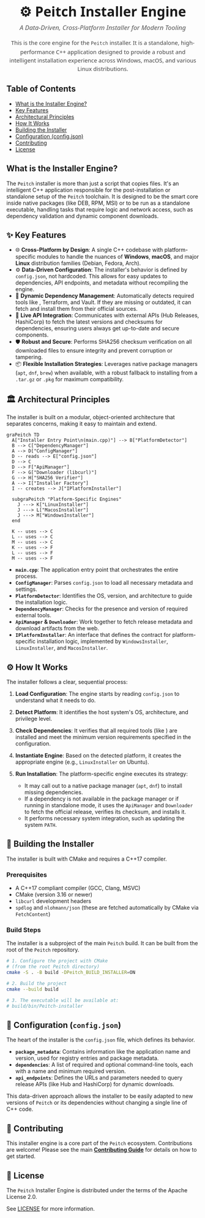 <div align="center" style="font-family:Segoe UI, Roboto, sans-serif;">
  <a href="https://hub.com/phkaiser13/peitch"></a>

  <h1 style="font-size:2.5em; margin-bottom:0.2em;">⚙️ Peitch  Installer Engine</h1>
  <p style="font-size:1.2em; color:#555; margin-top:0;">
    <em>A Data-Driven, Cross-Platform Installer for Modern Tooling</em>
  </p>

  <p style="max-width:700px; font-size:1.05em; line-height:1.5em; color:#444;">
    This is the core engine for the <code>Peitch</code> installer. It is a standalone, high-performance C++ application designed to provide a robust and intelligent installation experience across Windows, macOS, and various Linux distributions.
  </p>


</div>

## Table of Contents

* [What is the Installer Engine?](#what-is-the-installer-engine)
* [Key Features](#key-features)
* [Architectural Principles](#architectural-principles)
* [How It Works](#how-it-works)
* [Building the Installer](#building-the-installer)
* [Configuration (config.json)](#configuration-configjson)
* [Contributing](#contributing)
* [License](#license)

## What is the Installer Engine?

The `Peitch` installer is more than just a script that copies files. It's an intelligent C++ application responsible for the post-installation or standalone setup of the `Peitch` toolchain. It is designed to be the smart core inside native packages (like DEB, RPM, MSI) or to be run as a standalone executable, handling tasks that require logic and network access, such as dependency validation and dynamic component downloads.

## ✨ Key Features

* 🌐 **Cross-Platform by Design**: A single C++ codebase with platform-specific modules to handle the nuances of **Windows**, **macOS**, and major **Linux** distribution families (Debian, Fedora, Arch).
* ⚙️ **Data-Driven Configuration**: The installer's behavior is defined by `config.json`, not hardcoded. This allows for easy updates to dependencies, API endpoints, and metadata without recompiling the engine.
* 🚀 **Dynamic Dependency Management**: Automatically detects required tools like , Terraform, and Vault. If they are missing or outdated, it can fetch and install them from their official sources.
* 📡 **Live API Integration**: Communicates with external APIs (Hub Releases, HashiCorp) to fetch the latest versions and checksums for dependencies, ensuring users always get up-to-date and secure components.
* 🛡️ **Robust and Secure**: Performs SHA256 checksum verification on all downloaded files to ensure integrity and prevent corruption or tampering.
* 📦 **Flexible Installation Strategies**: Leverages native package managers (`apt`, `dnf`, `brew`) when available, with a robust fallback to installing from a `.tar.gz` or `.pkg` for maximum compatibility.

## 🏛️ Architectural Principles

The installer is built on a modular, object-oriented architecture that separates concerns, making it easy to maintain and extend.

```mermaid
graPeitch TD
  A["Installer Entry Point\n(main.cpp)"] --> B["PlatformDetector"]
  B --> C["DependencyManager"]
  A --> D["ConfigManager"]
  D -- reads --> E["config.json"]
  D --> C
  D --> F["ApiManager"]
  F --> G["Downloader (libcurl)"]
  G --> H["SHA256 Verifier"]
  A --> I["Installer Factory"]
  I -- creates --> J["IPlatformInstaller"]

  subgraPeitch "Platform-Specific Engines"
    J ---> K["LinuxInstaller"]
    J ---> L["MacosInstaller"]
    J ---> M["WindowsInstaller"]
  end

  K -- uses --> C
  L -- uses --> C
  M -- uses --> C
  K -- uses --> F
  L -- uses --> F
  M -- uses --> F
```

* **`main.cpp`**: The application entry point that orchestrates the entire process.
* **`ConfigManager`**: Parses `config.json` to load all necessary metadata and settings.
* **`PlatformDetector`**: Identifies the OS, version, and architecture to guide the installation logic.
* **`DependencyManager`**: Checks for the presence and version of required external tools.
* **`ApiManager` & `Downloader`**: Work together to fetch release metadata and download artifacts from the web.
* **`IPlatformInstaller`**: An interface that defines the contract for platform-specific installation logic, implemented by `WindowsInstaller`, `LinuxInstaller`, and `MacosInstaller`.

## ⚙️ How It Works

The installer follows a clear, sequential process:

1. **Load Configuration**: The engine starts by reading `config.json` to understand what it needs to do.
2. **Detect Platform**: It identifies the host system's OS, architecture, and privilege level.
3. **Check Dependencies**: It verifies that all required tools (like ) are installed and meet the minimum version requirements specified in the configuration.
4. **Instantiate Engine**: Based on the detected platform, it creates the appropriate engine (e.g., `LinuxInstaller` on Ubuntu).
5. **Run Installation**: The platform-specific engine executes its strategy:

   * It may call out to a native package manager (`apt`, `dnf`) to install missing dependencies.
   * If a dependency is not available in the package manager or if running in standalone mode, it uses the `ApiManager` and `Downloader` to fetch the official release, verifies its checksum, and installs it.
   * It performs necessary system integration, such as updating the system `PATH`.

## 🚀 Building the Installer

The installer is built with CMake and requires a C++17 compiler.

### Prerequisites

* A C++17 compliant compiler (GCC, Clang, MSVC)
* CMake (version 3.16 or newer)
* `libcurl` development headers
* `spdlog` and `nlohmann/json` (these are fetched automatically by CMake via `FetchContent`)

### Build Steps

The installer is a subproject of the main `Peitch` build. It can be built from the root of the `Peitch` repository.

```bash
# 1. Configure the project with CMake
# (from the root Peitch directory)
cmake -S . -B build -DPeitch_BUILD_INSTALLER=ON

# 2. Build the project
cmake --build build

# 3. The executable will be available at:
# build/bin/Peitch-installer
```

## 📜 Configuration (`config.json`)

The heart of the installer is the `config.json` file, which defines its behavior.

* **`package_metadata`**: Contains information like the application name and version, used for registry entries and package metadata.
* **`dependencies`**: A list of required and optional command-line tools, each with a name and minimum required version.
* **`api_endpoints`**: Defines the URLs and parameters needed to query release APIs (like Hub and HashiCorp) for dynamic downloads.

This data-driven approach allows the installer to be easily adapted to new versions of `Peitch` or its dependencies without changing a single line of C++ code.

## 🤝 Contributing

This installer engine is a core part of the `Peitch` ecosystem. Contributions are welcome! Please see the main [**Contributing Guide**](CONTRIBUTING.md) for details on how to get started.

## 📜 License

The `Peitch` Installer Engine is distributed under the terms of the Apache License 2.0.

See [LICENSE](LICENSE) for more information.
